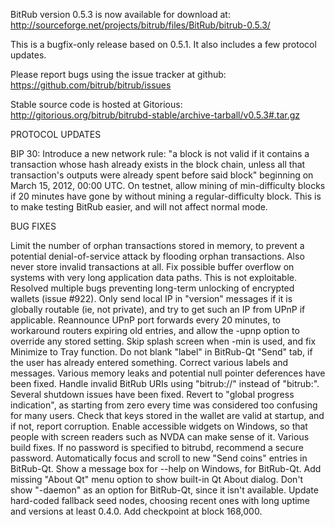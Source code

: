 BitRub version 0.5.3 is now available for download at:
http://sourceforge.net/projects/bitrub/files/BitRub/bitrub-0.5.3/

This is a bugfix-only release based on 0.5.1.
It also includes a few protocol updates.

Please report bugs using the issue tracker at github:
https://github.com/bitrub/bitrub/issues

Stable source code is hosted at Gitorious:
http://gitorious.org/bitrub/bitrubd-stable/archive-tarball/v0.5.3#.tar.gz

PROTOCOL UPDATES

BIP 30: Introduce a new network rule: "a block is not valid if it contains a transaction whose hash already exists in the block chain, unless all that transaction's outputs were already spent before said block" beginning on March 15, 2012, 00:00 UTC.
On testnet, allow mining of min-difficulty blocks if 20 minutes have gone by without mining a regular-difficulty block. This is to make testing BitRub easier, and will not affect normal mode.

BUG FIXES

Limit the number of orphan transactions stored in memory, to prevent a potential denial-of-service attack by flooding orphan transactions. Also never store invalid transactions at all.
Fix possible buffer overflow on systems with very long application data paths. This is not exploitable.
Resolved multiple bugs preventing long-term unlocking of encrypted wallets
(issue #922).
Only send local IP in "version" messages if it is globally routable (ie, not private), and try to get such an IP from UPnP if applicable.
Reannounce UPnP port forwards every 20 minutes, to workaround routers expiring old entries, and allow the -upnp option to override any stored setting.
Skip splash screen when -min is used, and fix Minimize to Tray function.
Do not blank "label" in BitRub-Qt "Send" tab, if the user has already entered something.
Correct various labels and messages.
Various memory leaks and potential null pointer deferences have been fixed.
Handle invalid BitRub URIs using "bitrub://" instead of "bitrub:".
Several shutdown issues have been fixed.
Revert to "global progress indication", as starting from zero every time was considered too confusing for many users.
Check that keys stored in the wallet are valid at startup, and if not, report corruption.
Enable accessible widgets on Windows, so that people with screen readers such as NVDA can make sense of it.
Various build fixes.
If no password is specified to bitrubd, recommend a secure password.
Automatically focus and scroll to new "Send coins" entries in BitRub-Qt.
Show a message box for --help on Windows, for BitRub-Qt.
Add missing "About Qt" menu option to show built-in Qt About dialog.
Don't show "-daemon" as an option for BitRub-Qt, since it isn't available.
Update hard-coded fallback seed nodes, choosing recent ones with long uptime and versions at least 0.4.0.
Add checkpoint at block 168,000.
